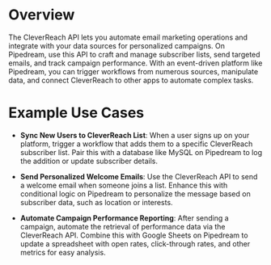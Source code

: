 # Overview

The CleverReach API lets you automate email marketing operations and integrate with your data sources for personalized campaigns. On Pipedream, use this API to craft and manage subscriber lists, send targeted emails, and track campaign performance. With an event-driven platform like Pipedream, you can trigger workflows from numerous sources, manipulate data, and connect CleverReach to other apps to automate complex tasks.

# Example Use Cases

- **Sync New Users to CleverReach List**: When a user signs up on your platform, trigger a workflow that adds them to a specific CleverReach subscriber list. Pair this with a database like MySQL on Pipedream to log the addition or update subscriber details.

- **Send Personalized Welcome Emails**: Use the CleverReach API to send a welcome email when someone joins a list. Enhance this with conditional logic on Pipedream to personalize the message based on subscriber data, such as location or interests.

- **Automate Campaign Performance Reporting**: After sending a campaign, automate the retrieval of performance data via the CleverReach API. Combine this with Google Sheets on Pipedream to update a spreadsheet with open rates, click-through rates, and other metrics for easy analysis.
